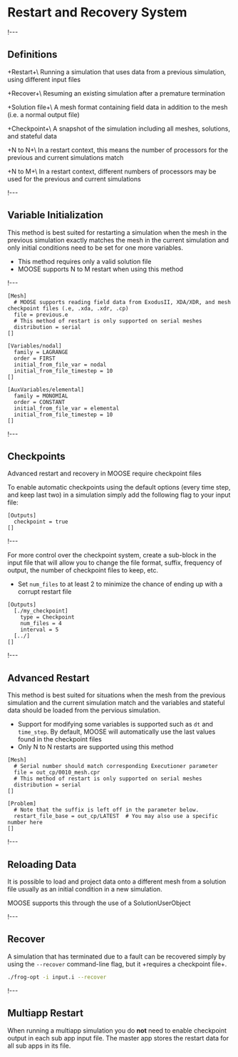 # Restart and Recovery System

!---

## Definitions

+Restart+\\
Running a simulation that uses data from a previous simulation, using different input files

+Recover+\\
Resuming an existing simulation after a premature termination

+Solution file+\\
A mesh format containing field data in addition to the mesh (i.e. a normal output file)

+Checkpoint+\\
A snapshot of the simulation including all meshes, solutions, and stateful data

+N to N+\\
In a restart context, this means the number of processors for the previous and current simulations match

+N to M+\\
In a restart context, different numbers of processors may be used for the previous and current simulations

!---

## Variable Initialization

This method is best suited for restarting a simulation when the mesh in the previous simulation
exactly matches the mesh in the current simulation and only initial conditions need to be set for one
more variables.

- This method requires only a valid solution file
- MOOSE supports N to M restart when using this method

!---

```text
[Mesh]
  # MOOSE supports reading field data from ExodusII, XDA/XDR, and mesh checkpoint files (.e, .xda, .xdr, .cp)
  file = previous.e
  # This method of restart is only supported on serial meshes
  distribution = serial
[]

[Variables/nodal]
  family = LAGRANGE
  order = FIRST
  initial_from_file_var = nodal
  initial_from_file_timestep = 10
[]

[AuxVariables/elemental]
  family = MONOMIAL
  order = CONSTANT
  initial_from_file_var = elemental
  initial_from_file_timestep = 10
[]
```

!---

## Checkpoints

Advanced restart and recovery in MOOSE require checkpoint files

To enable automatic checkpoints using the default options (every time step, and keep last two) in
a simulation simply add the following flag to your input file:

```text
[Outputs]
  checkpoint = true
[]
```

!---

For more control over the checkpoint system, create a sub-block in the input file that will allow you
to change the file format, suffix, frequency of output, the number of checkpoint files to keep, etc.

- Set `num_files` to at least 2 to minimize the chance of ending up with a corrupt restart file

```text
[Outputs]
  [./my_checkpoint]
    type = Checkpoint
    num_files = 4
    interval = 5
  [../]
[]
```

!---

## Advanced Restart

This method is best suited for situations when the mesh from the previous simulation and the current
simulation match and the variables and stateful data should be loaded from the pervious simulation.

- Support for modifying some variables is supported such as `dt` and `time_step`. By default, MOOSE
  will automatically use the last values found in the checkpoint files
- Only N to N restarts are supported using this method

```text
[Mesh]
  # Serial number should match corresponding Executioner parameter
  file = out_cp/0010_mesh.cpr
  # This method of restart is only supported on serial meshes
  distribution = serial
[]

[Problem]
  # Note that the suffix is left off in the parameter below.
  restart_file_base = out_cp/LATEST  # You may also use a specific number here
[]
```

!---

## Reloading Data

It is possible to load and project data onto a different mesh from a solution file usually as an
initial condition in a new simulation.

MOOSE supports this through the use of a SolutionUserObject

!---

## Recover

A simulation that has terminated due to a fault can be recovered simply by using the `--recover`
command-line flag, but it +requires a checkpoint file+.

```bash
./frog-opt -i input.i --recover
```

!---

## Multiapp Restart

When running a multiapp simulation you do **not** need to enable checkpoint output in each sub app
input file. The master app stores the restart data for all sub apps in its file.
